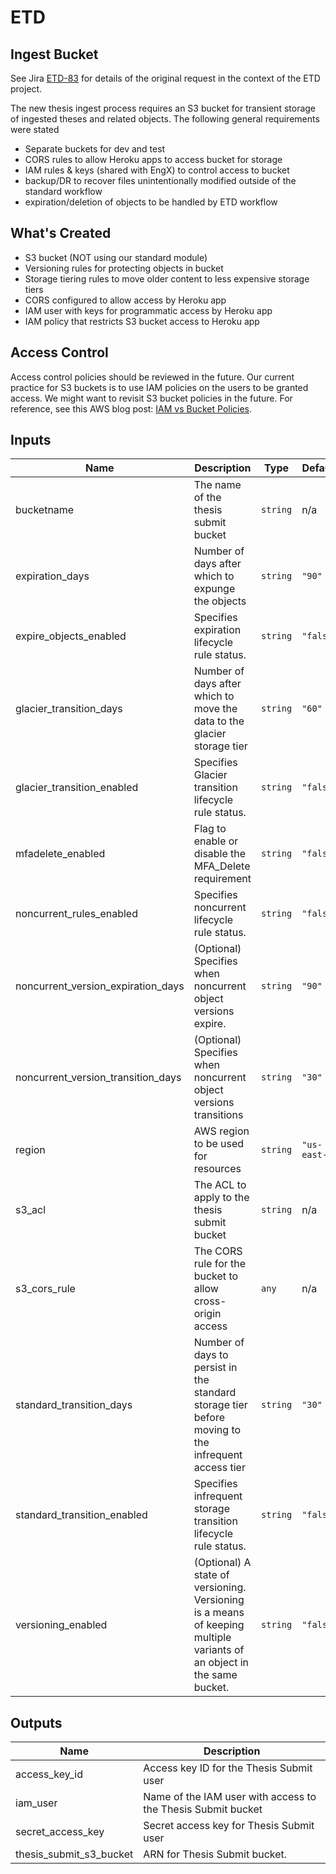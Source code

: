 # ETD

## Ingest Bucket

See Jira [ETD-83](https://mitlibraries.atlassian.net/browse/ETD-83?atlOrigin=eyJpIjoiMzU3OWZjYzcxNDdkNDJiMzgxMGM4NTRlYzc1MWIzZGMiLCJwIjoiaiJ9) for details of the original request in the context of the ETD project.

The new thesis ingest process requires an S3 bucket for transient storage of ingested theses and related objects. The following general requirements were stated

* Separate buckets for dev and test
* CORS rules to allow Heroku apps to access bucket for storage
* IAM rules & keys (shared with EngX) to control access to bucket
* backup/DR to recover files unintentionally modified outside of the standard workflow
* expiration/deletion of objects to be handled by ETD workflow

## What's Created

* S3 bucket (NOT using our standard module)
* Versioning rules for protecting objects in bucket
* Storage tiering rules to move older content to less expensive storage tiers
* CORS configured to allow access by Heroku app
* IAM user with keys for programmatic access by Heroku app
* IAM policy that restricts S3 bucket access to Heroku app

## Access Control

Access control policies should be reviewed in the future. Our current practice for S3 buckets is to use IAM policies on the users to be granted access. We might want to revisit S3 bucket policies in the future. For reference, see this AWS blog post: [IAM vs Bucket Policies](https://aws.amazon.com/blogs/security/iam-policies-and-bucket-policies-and-acls-oh-my-controlling-access-to-s3-resources/).

## Inputs

| Name | Description | Type | Default | Required |
|------|-------------|------|---------|:--------:|
| bucketname | The name of the thesis submit bucket | `string` | n/a | yes |
| expiration\_days | Number of days after which to expunge the objects | `string` | `"90"` | no |
| expire\_objects\_enabled | Specifies expiration lifecycle rule status. | `string` | `"false"` | no |
| glacier\_transition\_days | Number of days after which to move the data to the glacier storage tier | `string` | `"60"` | no |
| glacier\_transition\_enabled | Specifies Glacier transition lifecycle rule status. | `string` | `"false"` | no |
| mfadelete\_enabled | Flag to enable or disable the MFA\_Delete requirement | `string` | `"false"` | no |
| noncurrent\_rules\_enabled | Specifies noncurrent lifecycle rule status. | `string` | `"false"` | no |
| noncurrent\_version\_expiration\_days | (Optional) Specifies when noncurrent object versions expire. | `string` | `"90"` | no |
| noncurrent\_version\_transition\_days | (Optional) Specifies when noncurrent object versions transitions | `string` | `"30"` | no |
| region | AWS region to be used for resources | `string` | `"us-east-1"` | no |
| s3\_acl | The ACL to apply to the thesis submit bucket | `string` | n/a | yes |
| s3\_cors\_rule | The CORS rule for the bucket to allow cross-origin access | `any` | n/a | yes |
| standard\_transition\_days | Number of days to persist in the standard storage tier before moving to the infrequent access tier | `string` | `"30"` | no |
| standard\_transition\_enabled | Specifies infrequent storage transition lifecycle rule status. | `string` | `"false"` | no |
| versioning\_enabled | (Optional) A state of versioning. Versioning is a means of keeping multiple variants of an object in the same bucket. | `string` | `"false"` | no |

## Outputs

| Name | Description |
|------|-------------|
| access\_key\_id | Access key ID for the Thesis Submit user |
| iam\_user | Name of the IAM user with access to the Thesis Submit bucket |
| secret\_access\_key | Secret access key for Thesis Submit user |
| thesis\_submit\_s3\_bucket | ARN for Thesis Submit bucket. |
